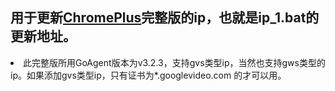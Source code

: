 ## 用于更新[ChromePlus](https://github.com/comeforu2012/truth/wiki/ChromePlus)完整版的ip，也就是ip_1.bat的更新地址。
<li>此完整版所用GoAgent版本为v3.2.3，支持gvs类型ip，当然也支持gws类型的ip。如果添加gvs类型ip，只有证书为*.googlevideo.com 的才可以用。
